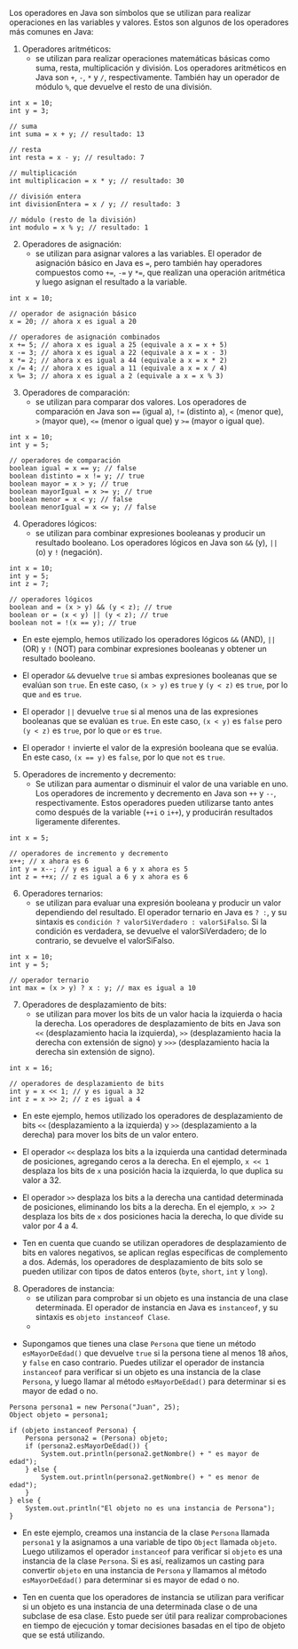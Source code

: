 Los operadores en Java son símbolos que se utilizan para realizar operaciones en las variables y valores. Estos son algunos de los operadores más comunes en Java:

1. Operadores aritméticos:
	- se utilizan para realizar operaciones matemáticas básicas como suma, resta, multiplicación y división. Los operadores aritméticos en Java son `+`, `-`, `*` y `/`, respectivamente. También hay un operador de módulo `%`, que devuelve el resto de una división.
```
int x = 10;
int y = 3;

// suma
int suma = x + y; // resultado: 13

// resta
int resta = x - y; // resultado: 7

// multiplicación
int multiplicacion = x * y; // resultado: 30

// división entera
int divisionEntera = x / y; // resultado: 3

// módulo (resto de la división)
int modulo = x % y; // resultado: 1
```
    
2. Operadores de asignación:
	- se utilizan para asignar valores a las variables. El operador de asignación básico en Java es `=`, pero también hay operadores compuestos como `+=`, `-=` y `*=`, que realizan una operación aritmética y luego asignan el resultado a la variable.
```
int x = 10;

// operador de asignación básico
x = 20; // ahora x es igual a 20

// operadores de asignación combinados
x += 5; // ahora x es igual a 25 (equivale a x = x + 5)
x -= 3; // ahora x es igual a 22 (equivale a x = x - 3)
x *= 2; // ahora x es igual a 44 (equivale a x = x * 2)
x /= 4; // ahora x es igual a 11 (equivale a x = x / 4)
x %= 3; // ahora x es igual a 2 (equivale a x = x % 3)
```
    
3. Operadores de comparación:
	- se utilizan para comparar dos valores. Los operadores de comparación en Java son `==` (igual a), `!=` (distinto a), `<` (menor que), `>` (mayor que), `<=` (menor o igual que) y `>=` (mayor o igual que).
```
int x = 10;
int y = 5;

// operadores de comparación
boolean igual = x == y; // false
boolean distinto = x != y; // true
boolean mayor = x > y; // true
boolean mayorIgual = x >= y; // true
boolean menor = x < y; // false
boolean menorIgual = x <= y; // false
```
    
4. Operadores lógicos:
	- se utilizan para combinar expresiones booleanas y producir un resultado booleano. Los operadores lógicos en Java son `&&` (y), `||` (o) y `!` (negación).
```
int x = 10;
int y = 5;
int z = 7;

// operadores lógicos
boolean and = (x > y) && (y < z); // true
boolean or = (x < y) || (y < z); // true
boolean not = !(x == y); // true
```

- En este ejemplo, hemos utilizado los operadores lógicos `&&` (AND), `||` (OR) y `!` (NOT) para combinar expresiones booleanas y obtener un resultado booleano.

- El operador `&&` devuelve `true` si ambas expresiones booleanas que se evalúan son `true`. En este caso, `(x > y)` es `true` y `(y < z)` es `true`, por lo que `and` es `true`.

- El operador `||` devuelve `true` si al menos una de las expresiones booleanas que se evalúan es `true`. En este caso, `(x < y)` es `false` pero `(y < z)` es `true`, por lo que `or` es `true`.

- El operador `!` invierte el valor de la expresión booleana que se evalúa. En este caso, `(x == y)` es `false`, por lo que `not` es `true`.

5. Operadores de incremento y decremento:
	- Se utilizan para aumentar o disminuir el valor de una variable en uno. Los operadores de incremento y decremento en Java son `++` y `--`, respectivamente. Estos operadores pueden utilizarse tanto antes como después de la variable (`++i` o `i++`), y producirán resultados ligeramente diferentes.
```
int x = 5;

// operadores de incremento y decremento
x++; // x ahora es 6
int y = x--; // y es igual a 6 y x ahora es 5
int z = ++x; // z es igual a 6 y x ahora es 6
```

6. Operadores ternarios:
	- se utilizan para evaluar una expresión booleana y producir un valor dependiendo del resultado. El operador ternario en Java es `? :`, y su sintaxis es `condición ? valorSiVerdadero : valorSiFalso`. Si la condición es verdadera, se devuelve el valorSiVerdadero; de lo contrario, se devuelve el valorSiFalso.
```
int x = 10;
int y = 5;

// operador ternario
int max = (x > y) ? x : y; // max es igual a 10
```
    
7. Operadores de desplazamiento de bits:
	- se utilizan para mover los bits de un valor hacia la izquierda o hacia la derecha. Los operadores de desplazamiento de bits en Java son `<<` (desplazamiento hacia la izquierda), `>>` (desplazamiento hacia la derecha con extensión de signo) y `>>>` (desplazamiento hacia la derecha sin extensión de signo).
```
int x = 16;

// operadores de desplazamiento de bits
int y = x << 1; // y es igual a 32
int z = x >> 2; // z es igual a 4
```

- En este ejemplo, hemos utilizado los operadores de desplazamiento de bits `<<` (desplazamiento a la izquierda) y `>>` (desplazamiento a la derecha) para mover los bits de un valor entero.

- El operador `<<` desplaza los bits a la izquierda una cantidad determinada de posiciones, agregando ceros a la derecha. En el ejemplo, `x << 1` desplaza los bits de `x` una posición hacia la izquierda, lo que duplica su valor a 32.

- El operador `>>` desplaza los bits a la derecha una cantidad determinada de posiciones, eliminando los bits a la derecha. En el ejemplo, `x >> 2` desplaza los bits de `x` dos posiciones hacia la derecha, lo que divide su valor por 4 a 4.

- Ten en cuenta que cuando se utilizan operadores de desplazamiento de bits en valores negativos, se aplican reglas específicas de complemento a dos. Además, los operadores de desplazamiento de bits solo se pueden utilizar con tipos de datos enteros (`byte`, `short`, `int` y `long`).

8. Operadores de instancia:
	- se utilizan para comprobar si un objeto es una instancia de una clase determinada. El operador de instancia en Java es `instanceof`, y su sintaxis es `objeto instanceof Clase`.
	- 
- Supongamos que tienes una clase `Persona` que tiene un método `esMayorDeEdad()` que devuelve `true` si la persona tiene al menos 18 años, y `false` en caso contrario. Puedes utilizar el operador de instancia `instanceof` para verificar si un objeto es una instancia de la clase `Persona`, y luego llamar al método `esMayorDeEdad()` para determinar si es mayor de edad o no.

```
Persona persona1 = new Persona("Juan", 25);
Object objeto = persona1;

if (objeto instanceof Persona) {
    Persona persona2 = (Persona) objeto;
    if (persona2.esMayorDeEdad()) {
        System.out.println(persona2.getNombre() + " es mayor de edad");
    } else {
        System.out.println(persona2.getNombre() + " es menor de edad");
    }
} else {
    System.out.println("El objeto no es una instancia de Persona");
}
```

- En este ejemplo, creamos una instancia de la clase `Persona` llamada `persona1` y la asignamos a una variable de tipo `Object` llamada `objeto`. Luego utilizamos el operador `instanceof` para verificar si `objeto` es una instancia de la clase `Persona`. Si es así, realizamos un casting para convertir `objeto` en una instancia de `Persona` y llamamos al método `esMayorDeEdad()` para determinar si es mayor de edad o no.

- Ten en cuenta que los operadores de instancia se utilizan para verificar si un objeto es una instancia de una determinada clase o de una subclase de esa clase. Esto puede ser útil para realizar comprobaciones en tiempo de ejecución y tomar decisiones basadas en el tipo de objeto que se está utilizando.